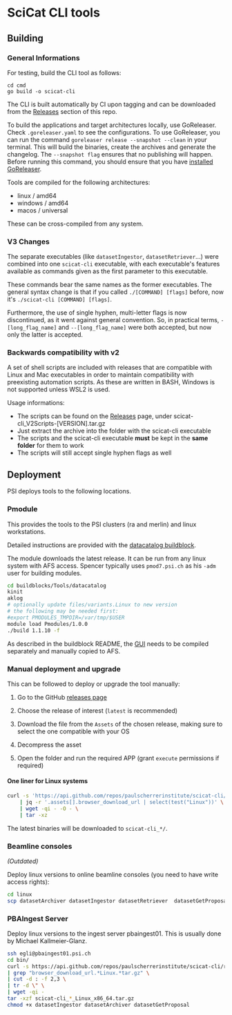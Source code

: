 # SciCat CLI tools

## Building

### General Informations

For testing, build the CLI tool as follows:

```
cd cmd
go build -o scicat-cli
```

The CLI is built automatically by CI upon tagging and can be downloaded from the [Releases](https://github.com/paulscherrerinstitute/scicat-cli/releases) section of this repo.

To build the applications and target architectures locally, use GoReleaser. Check `.goreleaser.yaml` to see the configurations.
To use GoReleaser, you can run the command `goreleaser release --snapshot --clean` in your terminal. This will build the binaries, create the archives and generate the changelog. The `--snapshot flag` ensures that no publishing will happen.
Before running this command, you should ensure that you have [installed GoReleaser](https://goreleaser.com/install/).

Tools are compiled for the following architectures:

- linux / amd64
- windows / amd64
- macos / universal

These can be cross-compiled from any system.

### V3 Changes
The separate executables (like `datasetIngestor`, `datasetRetriever`...) were combined into one `scicat-cli` executable, with each executable's features available as commands given as the first parameter to this executable.

These commands bear the same names as the former executables. The general syntax change is that if you called `./[COMMAND] [flags]` before, now it's `./scicat-cli [COMMAND] [flags]`.

 Furthermore, the use of single hyphen, multi-letter flags is now discontinued, as it went against general convention. So, in practical terms, `-[long_flag_name]` and `--[long_flag_name]` were both accepted, but now only the latter is accepted.

### Backwards compatibility with v2
A set of shell scripts are included with releases that are compatible with Linux and Mac executables in order to maintain compatibility with preexisting automation scripts.
As these are written in BASH, Windows is not supported unless WSL2 is used.

Usage informations:
 - The scripts can be found on the [Releases](https://github.com/paulscherrerinstitute/scicat-cli/releases) page, under scicat-cli_V2Scripts-[VERSION].tar.gz
 - Just extract the archive into the folder with the scicat-cli executable
 - The scripts and the scicat-cli executable **must** be kept in the **same folder** for them to work
 - The scripts will still accept single hyphen flags as well

## Deployment

PSI deploys tools to the following locations.

### Pmodule

This provides the tools to the PSI clusters (ra and merlin) and linux workstations.

Detailed instructions are provided with the [datacatalog
buildblock](https://gitlab.psi.ch/Pmodules/buildblocks/-/tree/master/Tools/datacatalog).

The module downloads the latest release. It can be run from any linux system with AFS
access. Spencer typically uses `pmod7.psi.ch` as his `-adm` user for building modules.

```bash
cd buildblocks/Tools/datacatalog
kinit
aklog
# optionally update files/variants.Linux to new version
# the following may be needed first:
#export PMODULES_TMPDIR=/var/tmp/$USER
module load Pmodules/1.0.0
./build 1.1.10 -f
```

As described in the buildblock README, the
[GUI](https://git.psi.ch/MELANIE/rollout/-/tree/master/Software/00-General/SciCatArchiverGUI)
needs to be compiled separately and manually copied to AFS.

### Manual deployment and upgrade

This can be followed to deploy or upgrade the tool manually:

1. Go to the GitHub [releases page](https://github.com/paulscherrerinstitute/scicat-cli/releases)

2. Choose the release of interest (`latest` is recommended)

3. Download the file from the `Assets` of the chosen release, making sure to select the one compatible with your OS

4. Decompress the asset

5. Open the folder and run the required APP (grant `execute` permissions if required)

#### One liner for Linux systems

```bash
curl -s 'https://api.github.com/repos/paulscherrerinstitute/scicat-cli/releases/latest' \
    | jq -r '.assets[].browser_download_url | select(test("Linux"))' \
    | wget -qi - -O - \
    | tar -xz
```

The latest binaries will be downloaded to `scicat-cli_*/`.

### Beamline consoles

*(Outdated)*

Deploy linux versions to online beamline consoles (you need to have write access rights):

```bash
cd linux
scp datasetArchiver datasetIngestor datasetRetriever  datasetGetProposal datasetCleaner SciCat egli@gfa-lc.psi.ch:/work/sls/bin/
```

### PBAIngest Server

Deploy linux versions to the ingest server pbaingest01. This is usually done by Michael
Kallmeier-Glanz.

```bash
ssh egli@pbaingest01.psi.ch
cd bin/
curl -s https://api.github.com/repos/paulscherrerinstitute/scicat-cli/releases/latest \
| grep "browser_download_url.*Linux.*tar.gz" \
| cut -d : -f 2,3 \
| tr -d \" \
| wget -qi -
tar -xzf scicat-cli_*_Linux_x86_64.tar.gz
chmod +x datasetIngestor datasetArchiver datasetGetProposal
```
